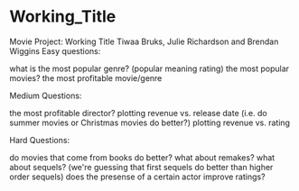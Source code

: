 # Working_Title
Movie Project: Working Title
Tiwaa Bruks, Julie Richardson and Brendan Wiggins
Easy questions:

   what is the most popular genre? (popular meaning rating)
    the most popular movies?
    the most profitable movie/genre

Medium Questions:

   the most profitable director?
    plotting revenue vs. release date (i.e. do summer movies or Christmas movies do better?)
    plotting revenue vs. rating

Hard Questions:

   do movies that come from books do better?
    what about remakes?
    what about sequels? (we're guessing that first sequels do better than higher order sequels)
    does the presense of a certain actor improve ratings?